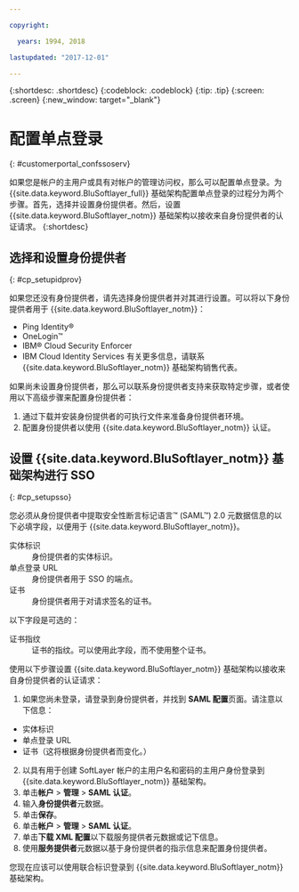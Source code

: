 ```yaml
---

copyright:

  years: 1994, 2018

lastupdated: "2017-12-01"

---
```


{:shortdesc: .shortdesc}
{:codeblock: .codeblock}
{:tip: .tip}
{:screen: .screen}
{:new_window: target="_blank"}


# 配置单点登录
{: #customerportal_confssoserv}

如果您是帐户的主用户或具有对帐户的管理访问权，那么可以配置单点登录。为 {{site.data.keyword.BluSoftlayer_full}} 基础架构配置单点登录的过程分为两个步骤。首先，选择并设置身份提供者。然后，设置 {{site.data.keyword.BluSoftlayer_notm}} 基础架构以接收来自身份提供者的认证请求。
{:shortdesc}

## 选择和设置身份提供者
{: #cp_setupidprov}

如果您还没有身份提供者，请先选择身份提供者并对其进行设置。可以将以下身份提供者用于 {{site.data.keyword.BluSoftlayer_notm}}：
* Ping Identity&reg;
* OneLogin&trade;
* IBM&reg; Cloud Security Enforcer
* IBM Cloud Identity Services
有关更多信息，请联系 {{site.data.keyword.BluSoftlayer_notm}} 基础架构销售代表。

如果尚未设置身份提供者，那么可以联系身份提供者支持来获取特定步骤，或者使用以下高级步骤来配置身份提供者：
1. 通过下载并安装身份提供者的可执行文件来准备身份提供者环境。
2. 配置身份提供者以使用 {{site.data.keyword.BluSoftlayer_notm}} 认证。

## 设置 {{site.data.keyword.BluSoftlayer_notm}} 基础架构进行 SSO
{: #cp_setupsso}

您必须从身份提供者中提取安全性断言标记语言&trade; (SAML&trade;) 2.0 元数据信息的以下必填字段，以便用于 {{site.data.keyword.BluSoftlayer_notm}}。
<dl>
<dt>实体标识</dt>
<dd>身份提供者的实体标识。</dd>
<dt>单点登录 URL</dt>
<dd>身份提供者用于 SSO 的端点。</dd>
<dt>证书</dt>
<dd>身份提供者用于对请求签名的证书。</dd>
</dl>

以下字段是可选的：
<dl>
<dt>证书指纹</dt>
<dd>证书的指纹。可以使用此字段，而不使用整个证书。</dd>
</dl>

使用以下步骤设置 {{site.data.keyword.BluSoftlayer_notm}} 基础架构以接收来自身份提供者的认证请求：
1. 如果您尚未登录，请登录到身份提供者，并找到 **SAML 配置**页面。请注意以下信息：
  * 实体标识
  * 单点登录 URL
  * 证书（这将根据身份提供者而变化。）
2. 以具有用于创建 SoftLayer 帐户的主用户名和密码的主用户身份登录到 {{site.data.keyword.BluSoftlayer_notm}} 基础架构。
3. 单击**帐户** > **管理** > **SAML 认证**。
4. 输入**身份提供者**元数据。
5. 单击**保存**。
6. 单击**帐户** > **管理** > **SAML 认证**。
7. 单击**下载 XML 配置**以下载服务提供者元数据或记下信息。
8. 使用**服务提供者**元数据以基于身份提供者的指示信息来配置身份提供者。  

您现在应该可以使用联合标识登录到 {{site.data.keyword.BluSoftlayer_notm}} 基础架构。
